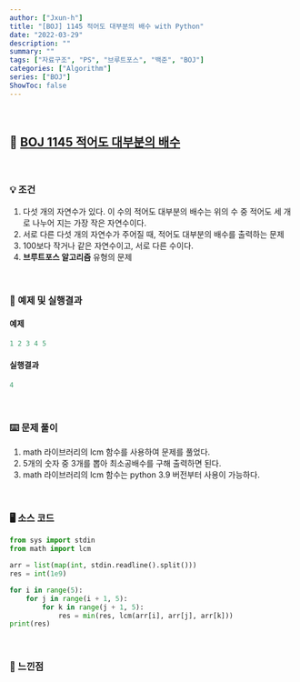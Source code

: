 ```yaml
---
author: ["Jxun-h"]
title: "[BOJ] 1145 적어도 대부분의 배수 with Python"
date: "2022-03-29"
description: ""
summary: ""
tags: ["자료구조", "PS", "브루트포스", "백준", "BOJ"]
categories: ["Algorithm"]
series: ["BOJ"]
ShowToc: false
---
```


<br>

## 📌 <a href="https://www.acmicpc.net/problem/1145" target="_blank">BOJ 1145 적어도 대부분의 배수</a>

<br>

### 💡 조건

1.  다섯 개의 자연수가 있다. 이 수의 적어도 대부분의 배수는 위의 수 중 적어도 세 개로 나누어 지는 가장 작은 자연수이다.
2.  서로 다른 다섯 개의 자연수가 주어질 때, 적어도 대부분의 배수를 출력하는 문제
3.  100보다 작거나 같은 자연수이고, 서로 다른 수이다.
4.  **브루트포스 알고리즘** 유형의 문제

<br>

### 🔖 예제 및 실행결과

#### 예제

```py
1 2 3 4 5
```

#### 실행결과

```py
4
```

<br>

### ⌨️ 문제 풀이

1.  math 라이브러리의 lcm 함수를 사용하여 문제를 풀었다.
2.  5개의 숫자 중 3개를 뽑아 최소공배수를 구해 출력하면 된다.
3.  math 라이브러리의 lcm 함수는 python 3.9 버전부터 사용이 가능하다.

<br>

### 🖥 소스 코드

```py
from sys import stdin
from math import lcm

arr = list(map(int, stdin.readline().split()))
res = int(1e9)

for i in range(5):
    for j in range(i + 1, 5):
        for k in range(j + 1, 5):
            res = min(res, lcm(arr[i], arr[j], arr[k]))
print(res)
```

<br>

### 💾 느낀점